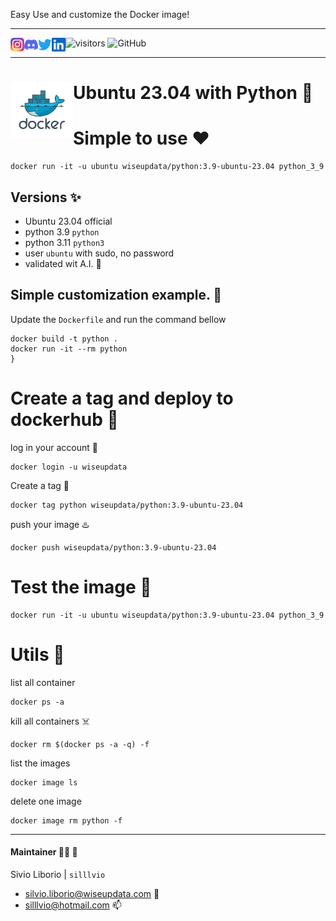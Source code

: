Easy Use and customize the Docker image!

--- 

<a href="https://github.com/wiseupdata/dockerhub-ubuntu-python">
<img align="left" alt="Wise Up Data's Instagram" width="22px" src="https://raw.githubusercontent.com/wiseupdata/dockerhub-ubuntu-python/main/assets/instagram.png" />   
</a> 
<a href="https://github.com/wiseupdata/dockerhub-ubuntu-python">
  <img align="left" alt="wise Up Data's Discord" width="22px" src="https://raw.githubusercontent.com/wiseupdata/dockerhub-ubuntu-python/2aa9187a8e40a9f7b40b6a0abe1f05ec8993368b/assets/discord.svg" />
</a>
<a href="https://github.com/wiseupdata/dockerhub-ubuntu-python">
  <img align="left" alt="wise Up Data | Twitter" width="22px" src="https://raw.githubusercontent.com/wiseupdata/dockerhub-ubuntu-python/4ca2277f5a01686291016a67d656688c7c1fbbda/assets/twitter.svg" />
</a>
<a href="https://github.com/wiseupdata/dockerhub-ubuntu-python">
  <img align="left" alt="wise Up Data's LinkedIN" width="22px" src="https://raw.githubusercontent.com/wiseupdata/dockerhub-ubuntu-python/4ca2277f5a01686291016a67d656688c7c1fbbda/assets/linkedin.svg" />
</a>

![visitors](https://visitor-badge.glitch.me/badge?page_id=wiseupdata.dockerhub-ubuntu-python&left_color=green&right_color=black)
![GitHub](https://img.shields.io/github/license/wiseupdata/dockerhub-ubuntu-python)

---

<h1>
<img align="left" alt="Docker image" src="https://raw.githubusercontent.com/wiseupdata/dockerhub-ubuntu-python/main/assets/docker.png" width="100" />

Ubuntu 23.04 with Python 🚀️

</h1>


# Simple to use ❤️
```
docker run -it -u ubuntu wiseupdata/python:3.9-ubuntu-23.04 python_3_9
```

## Versions ✨️

- Ubuntu 23.04 official 
- python 3.9  `python`
- python 3.11  `python3`
- user `ubuntu` with sudo, no password
- validated wit A.I. 🦾

## Simple customization example. 🎢 

Update the `Dockerfile` and run the command bellow
```
docker build -t python .
docker run -it --rm python
}
```

# Create a tag and deploy to dockerhub 🥳

log in your account 🤜
```
docker login -u wiseupdata
```

Create a tag 🤺
```
docker tag python wiseupdata/python:3.9-ubuntu-23.04
```

push your image ♨️
```
docker push wiseupdata/python:3.9-ubuntu-23.04
```

# Test the image 🎢
```
docker run -it -u ubuntu wiseupdata/python:3.9-ubuntu-23.04 python_3_9

```

# Utils 🎁

list all container
```
docker ps -a
```

kill all containers ☠️
```
docker rm $(docker ps -a -q) -f
```

list the images 
```
docker image ls
```

delete one image
```
docker image rm python -f
```

--- 

#### Maintainer 👨‍💻 🤗
Sivio Liborio | `silllvio`

- silvio.liborio@wiseupdata.com 📧
- silllvio@hotmail.com 📫
